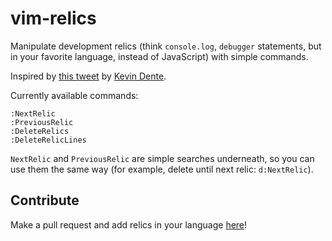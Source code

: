# vim-relics

Manipulate development relics (think `console.log`, `debugger` statements, but
in your favorite language, instead of JavaScript) with simple commands.

Inspired by [this tweet](https://twitter.com/kevindente/status/385864692754681856) by [Kevin Dente](https://github.com/kevindente).

Currently available commands:

```
:NextRelic
:PreviousRelic
:DeleteRelics
:DeleteRelicLines
```

`NextRelic` and `PreviousRelic` are simple searches underneath, so you can use
them the same way (for example, delete until next relic: `d:NextRelic`).

## Contribute

Make a pull request and add relics in your language [here](https://github.com/mmozuras/vim-relics/blob/master/plugin/relics.vim#L13)!
